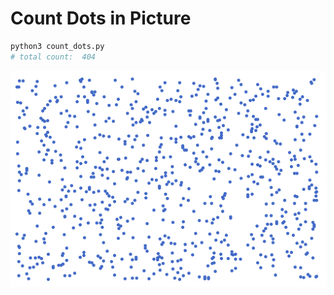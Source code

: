 # Count Dots in Picture
```bash
python3 count_dots.py
# total count:  404
```
<div style="text-align: center;">
    <img src="./count_it.png" />
</div>
